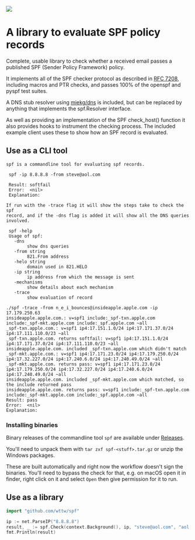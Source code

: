 [![](https://godoc.org/github.com/wttw/spf?status.svg)](https://godoc.org/github.com/wttw/spf)

# A library to evaluate SPF policy records

Complete, usable library to check whether a received email passes a
published SPF (Sender Policy Framework) policy.

It implements all of the SPF checker protocol as described in
[RFC 7208](https://tools.wordtothewise.com/rfc7208), including macros and 
PTR checks, and passes 100% of the openspf and pyspf test suites.

A DNS stub resolver using [miekg/dns](https://github.com/miekg/dns) is
included, but can be replaced by anything that implements the
spf.Resolver interface.

As well as providing an implementation of the SPF check_host() function it
also provides hooks to instrument the checking process. The included example
client uses these to show how an SPF record is evaluated.

## Use as a CLI tool

```shell
spf is a commandline tool for evaluating spf records.

 spf -ip 8.8.8.8 -from steve@aol.com

 Result: softfail
 Error:  <nil>
 Explanation:

If run with the -trace flag it will show the steps take to check the spf
record, and if the -dns flag is added it will show all the DNS queries
involved.

 spf -help
 Usage of spf:
   -dns
     	show dns queries
   -from string
     	821.From address
   -helo string
     	domain used in 821.HELO
   -ip string
     	ip address from which the message is sent
   -mechanisms
    	show details about each mechanism
   -trace
     	show evaluation of record
```

```shell
./spf -trace -from n_e_i_bounces@insideapple.apple.com -ip 17.179.250.63
insideapple.apple.com.: v=spf1 include:_spf-txn.apple.com include:_spf-mkt.apple.com include:_spf.apple.com ~all
_spf-txn.apple.com.: v=spf1 ip4:17.151.1.0/24 ip4:17.171.37.0/24 ip4:17.111.110.0/23 ~all
_spf-txn.apple.com. returns softfail: v=spf1 ip4:17.151.1.0/24 ip4:17.171.37.0/24 ip4:17.111.110.0/23 ~all
insideapple.apple.com. included _spf-txn.apple.com which didn't match
_spf-mkt.apple.com.: v=spf1 ip4:17.171.23.0/24 ip4:17.179.250.0/24 ip4:17.32.227.0/24 ip4:17.240.6.0/24 ip4:17.240.49.0/24 ~all
_spf-mkt.apple.com. returns pass: v=spf1 ip4:17.171.23.0/24 ip4:17.179.250.0/24 ip4:17.32.227.0/24 ip4:17.240.6.0/24 ip4:17.240.49.0/24 ~all
insideapple.apple.com. included _spf-mkt.apple.com which matched, so the include returned pass
insideapple.apple.com. returns pass: v=spf1 include:_spf-txn.apple.com include:_spf-mkt.apple.com include:_spf.apple.com ~all
Result: pass
Error:  <nil>
Explanation:
```

### Installing binaries

Binary releases of the commandline tool `spf` are available under [Releases](https://github.com/wttw/spf/releases).

You'll need to unpack them with `tar zxf spf-<stuff>.tar.gz` or unzip the Windows packages.

These are built automatically and right now the workflow doesn't sign the binaries. You'll need to bypass
the check for that, e.g. on macOS open it in finder, right click on it and select `Open` then give permission
for it to run.

## Use as a library

```go
import "github.com/wttw/spf"

ip := net.ParseIP("8.8.8.8")
result, _ := spf.Check(context.Background(), ip, "steve@aol.com", "aol.com")
fmt.Println(result)
```
